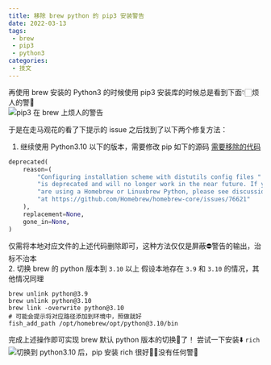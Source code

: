 ```yaml
---
title: 移除 brew python 的 pip3 安装警告
date: 2022-03-13
tags:
 - brew
 - pip3
 - python3
categories:
 - 技文
---
```


再使用 brew 安装的 Python3 的时候使用 pip3 安装库的时候总是看到下面👇🏻烦人的警🛑  
![pip3 在 brew 上烦人的警告](https://s2.loli.net/2022/03/13/kupj1b65xzZSh2q.png)

<!-- more -->

于是在走马观花的看了下提示的 issue 之后找到了以下两个修复方法：  
1. 继续使用 Python3.10 以下的版本，需要修改 pip 如下的源码
[需要移除的代码](https://github.com/pypa/pip/blob/ec8edbf5df977bb88e1c777dd44e26664d81e216/src/pip/_internal/locations/__init__.py#L383-L392)   
```python
deprecated(
    reason=(
        "Configuring installation scheme with distutils config files "
        "is deprecated and will no longer work in the near future. If you "
        "are using a Homebrew or Linuxbrew Python, please see discussion "
        "at https://github.com/Homebrew/homebrew-core/issues/76621"
    ),
    replacement=None,
    gone_in=None,
)
```
仅需将本地对应文件的上述代码删除即可，这种方法仅仅是屏蔽⛔️警告的输出，治标不治本  
2. 切换 brew 的 python 版本到 `3.10` 以上
假设本地存在 `3.9` 和 `3.10` 的情况，其他情况同理
```shell
brew unlink python@3.9
brew unlink python@3.10
brew link -overwrite python@3.10
# 可能会提示将对应路径添加到环境中，照做就好
fish_add_path /opt/homebrew/opt/python@3.10/bin
```
完成上述操作即可实现 brew 默认 python 版本的切换🔄了！
尝试一下安装⬇️  `rich`
![切换到 python3.10 后，pip 安装 rich](https://s2.loli.net/2022/03/13/ZPWnmdzQj1qU72c.png)
很好👍🏻没有任何警🛑   

